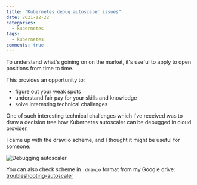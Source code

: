```yaml
---
title: "Kubernetes debug autoscaler issues"
date: 2021-12-22
categories:
  - kubernetes
tags:
  - kubernetes
comments: true
---
```


To understand what's goining on on the market, it's useful to apply
to open positions from time to time.

This provides an opportunity to:
* figure out your weak spots
* understand fair pay for your skills and knowledge
* solve interesting technical challenges

One of such interesting technical challenges which I've received
was to draw a decision tree how Kubernetes autoscaler can be
debugged in cloud provider.

I came up with the draw.io scheme, and I thought it might be useful
for someone:

![Debugging autoscaler]()


You can also check scheme in `.drawio` format from my Google drive: 
[troubleshooting-autoscaler](https://drive.google.com/file/d/1xCivP85MiuiAwmHt13E30Wtz6eo-4bE0/view?usp=sharing)
